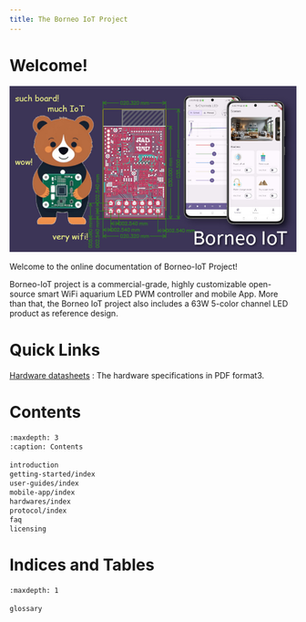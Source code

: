```yaml
---
title: The Borneo IoT Project
---
```


# Welcome!

![banner](images/borneo-hero.jpg)

Welcome to the online documentation of Borneo-IoT Project!

Borneo-IoT project is a commercial-grade, highly customizable open-source smart WiFi aquarium LED PWM controller and mobile App. More than that, the Borneo IoT project also includes a 63W 5-color channel LED product as reference design.

# Quick Links

[Hardware datasheets](https://github.com/oldrev/borneo/tree/master/hw/datasheets)
: The hardware specifications in PDF format3.

# Contents

```{toctree}
:maxdepth: 3
:caption: Contents

introduction
getting-started/index
user-guides/index
mobile-app/index
hardwares/index
protocol/index
faq
licensing
```


# Indices and Tables

```{toctree}
:maxdepth: 1

glossary
```
